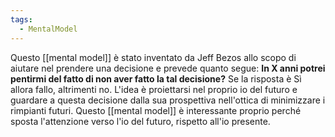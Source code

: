 ```yaml
---
tags:
  - MentalModel
---
```

Questo [[mental model]] è stato inventato da Jeff Bezos allo scopo di aiutare nel prendere una decisione e prevede quanto segue:
**In X anni potrei pentirmi del fatto di non aver fatto la tal decisione?**
Se la risposta è Sì allora fallo, altrimenti no.
L'idea è proiettarsi nel proprio io del futuro e guardare a questa decisione dalla sua prospettiva nell'ottica di minimizzare i rimpianti futuri.
Questo [[mental model]] è interessante proprio perché sposta l'attenzione verso l'io del futuro, rispetto all'io presente.